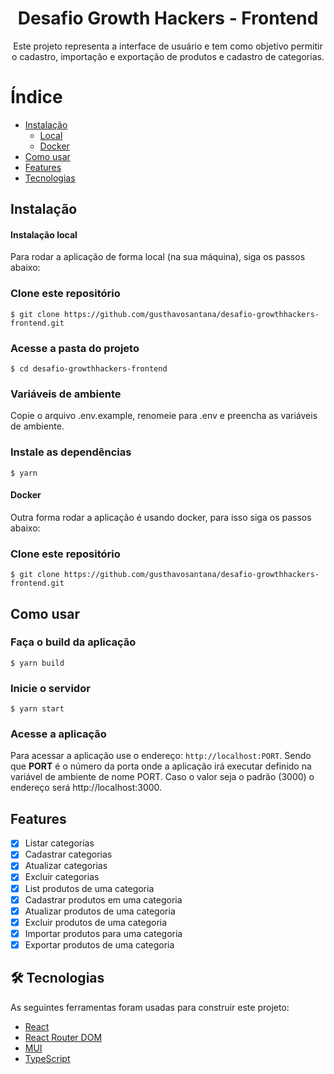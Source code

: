 <h1 align="center">Desafio Growth Hackers - Frontend</h1>

<p align="center">Este projeto representa a interface de usuário e tem como objetivo permitir o cadastro, importação e exportação de produtos e cadastro de categorias.</p>

Índice
=================
<!--ts-->
   * [Instalação](#instalacao)
     * [Local](#local)
     * [Docker](#docker)
   * [Como usar](#como-usar)
   * [Features](#features)
   * [Tecnologias](#tecnologias)
<!--te-->


<h2 id="instalacao">Instalação</h2>

<h4 id="local">Instalação local</h4>

Para rodar a aplicação de forma local (na sua máquina), siga os passos abaixo:
### Clone este repositório
```
$ git clone https://github.com/gusthavosantana/desafio-growthhackers-frontend.git
```
### Acesse a pasta do projeto
```
$ cd desafio-growthhackers-frontend
```

### Variáveis de ambiente
Copie o arquivo .env.example, renomeie para .env e preencha as variáveis de ambiente.

### Instale as dependências
```
$ yarn
```

<h4 id="docker">Docker</h4>

Outra forma rodar a aplicação é usando docker, para isso siga os passos abaixo:

### Clone este repositório
```
$ git clone https://github.com/gusthavosantana/desafio-growthhackers-frontend.git
```

<h2 id="como-usar">Como usar</h2>

### Faça o build da aplicação
```
$ yarn build
```
### Inicie o servidor
```
$ yarn start
```

### Acesse a aplicação
Para acessar a aplicação use o endereço: `http://localhost:PORT`. Sendo que <b>PORT</b> é o número da porta onde a aplicação irá executar definido na variável de ambiente de nome PORT. Caso o valor seja o padrão (3000) o endereço será http://localhost:3000.

<h2 id="features">Features</h2>

- [x] Listar categorias
- [x] Cadastrar categorias
- [x] Atualizar categorias
- [x] Excluir categorias
- [x] List produtos de uma categoria
- [x] Cadastrar produtos em uma categoria
- [x] Atualizar produtos de uma categoria
- [x] Excluir produtos de uma categoria
- [x] Importar produtos para uma categoria
- [x] Exportar produtos de uma categoria

<h2 id="tecnologias">🛠 Tecnologias</h2>

As seguintes ferramentas foram usadas para construir este projeto:

- [React](https://nodejs.org/en/)
- [React Router DOM](https://reactrouterdotcom.fly.dev/)
- [MUI](https://mui.com/)
- [TypeScript](https://www.typescriptlang.org/)
